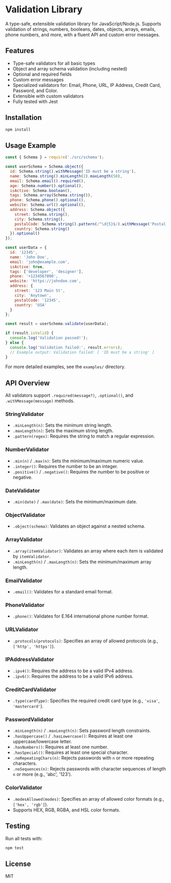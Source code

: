 # Validation Library

A type-safe, extensible validation library for JavaScript/Node.js. Supports validation of strings, numbers, booleans, dates, objects, arrays, emails, phone numbers, and more, with a fluent API and custom error messages.

## Features
- Type-safe validators for all basic types
- Object and array schema validation (including nested)
- Optional and required fields
- Custom error messages
- Specialized validators for: Email, Phone, URL, IP Address, Credit Card, Password, and Color.
- Extensible with custom validators
- Fully tested with Jest

## Installation
```bash
npm install
```

## Usage Example
```javascript
const { Schema } = require('./src/schema');

const userSchema = Schema.object({
  id: Schema.string().withMessage('ID must be a string'),
  name: Schema.string().minLength(2).maxLength(50),
  email: Schema.email().required(),
  age: Schema.number().optional(),
  isActive: Schema.boolean(),
  tags: Schema.array(Schema.string()),
  phone: Schema.phone().optional(),
  website: Schema.url().optional(),
  address: Schema.object({
    street: Schema.string(),
    city: Schema.string(),
    postalCode: Schema.string().pattern(/^\d{5}$/).withMessage('Postal code must be 5 digits'),
    country: Schema.string()
  }).optional()
});

const userData = {
  id: '12345',
  name: 'John Doe',
  email: 'john@example.com',
  isActive: true,
  tags: ['developer', 'designer'],
  phone: '+1234567890',
  website: 'https://johndoe.com',
  address: {
    street: '123 Main St',
    city: 'Anytown',
    postalCode: '12345',
    country: 'USA'
  }
};

const result = userSchema.validate(userData);

if (result.isValid) {
  console.log('Validation passed!');
} else {
  console.log('Validation failed:', result.errors);
  // Example output: Validation failed: [ 'ID must be a string' ]
}
```

For more detailed examples, see the `examples/` directory.

## API Overview

All validators support `.required(message?)`, `.optional()`, and `.withMessage(message)` methods.

### StringValidator
- `.minLength(n)`: Sets the minimum string length.
- `.maxLength(n)`: Sets the maximum string length.
- `.pattern(regex)`: Requires the string to match a regular expression.

### NumberValidator
- `.min(n)` / `.max(n)`: Sets the minimum/maximum numeric value.
- `.integer()`: Requires the number to be an integer.
- `.positive()` / `.negative()`: Requires the number to be positive or negative.

### DateValidator
- `.min(date)` / `.max(date)`: Sets the minimum/maximum date.

### ObjectValidator
- `.object(schema)`: Validates an object against a nested schema.

### ArrayValidator
- `.array(itemValidator)`: Validates an array where each item is validated by `itemValidator`.
- `.minLength(n)` / `.maxLength(n)`: Sets the minimum/maximum array length.

### EmailValidator
- `.email()`: Validates for a standard email format.

### PhoneValidator
- `.phone()`: Validates for E.164 international phone number format.

### URLValidator
- `.protocols(protocols)`: Specifies an array of allowed protocols (e.g., `['http', 'https']`).

### IPAddressValidator
- `.ipv4()`: Requires the address to be a valid IPv4 address.
- `.ipv6()`: Requires the address to be a valid IPv6 address.

### CreditCardValidator
- `.type(cardType)`: Specifies the required credit card type (e.g., `'visa'`, `'mastercard'`).

### PasswordValidator
- `.minLength(n)` / `.maxLength(n)`: Sets password length constraints.
- `.hasUppercase()` / `.hasLowercase()`: Requires at least one uppercase/lowercase letter.
- `.hasNumbers()`: Requires at least one number.
- `.hasSpecial()`: Requires at least one special character.
- `.noRepeatingChars(n)`: Rejects passwords with `n` or more repeating characters.
- `.noSequences(n)`: Rejects passwords with character sequences of length `n` or more (e.g., 'abc', '123').

### ColorValidator
- `.modesAllowed(modes)`: Specifies an array of allowed color formats (e.g., `['hex', 'rgb']`).
- Supports HEX, RGB, RGBA, and HSL color formats.

## Testing
Run all tests with:
```bash
npm test
```

## License
MIT 